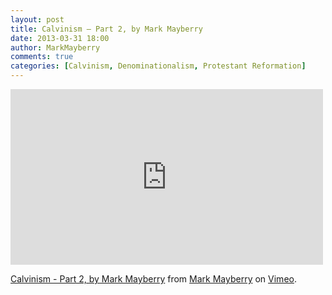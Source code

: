 ```yaml
---
layout: post
title: Calvinism – Part 2, by Mark Mayberry
date: 2013-03-31 18:00
author: MarkMayberry
comments: true
categories: [Calvinism, Denominationalism, Protestant Reformation]
---
```

<iframe src="http://player.vimeo.com/video/64407019" width="500" height="281" frameborder="0" webkitAllowFullScreen mozallowfullscreen allowFullScreen></iframe> <p><a href="http://vimeo.com/64407019">Calvinism - Part 2, by Mark Mayberry</a> from <a href="http://vimeo.com/ascoc">Mark Mayberry</a> on <a href="http://vimeo.com">Vimeo</a>.</p>
